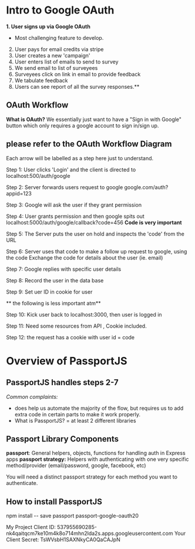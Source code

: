 # Intro to Google OAuth

**1. User signs up via Google OAuth**
* Most challenging feature to develop.
2.  User pays for email credits via stripe
3. User creates a new 'campaign'
4. User enters list of emails to send to survey
5. We send email to list of surveyees
6. Surveyees click on link in email to provide feedback
7. We tabulate feedback
8. Users can see report of all the survey responses.**



## OAuth Workflow
**What is OAuth?**
We essentially just want to have a "Sign in with Google" button which only requires a google account to sign in/sign up.

## please refer to the OAuth Workflow Diagram

Each arrow will be labelled as a step here just to understand.

Step 1: User clicks 'Login' and the client is directed to localhost:500/auth/google

Step 2: Server forwards users request to google
google.com/auth?appid=123

Step 3: Google will ask the user if they grant permission

Step 4: User grants permission and then google spits out localhost:5000/auth/google/callback?code=456
**Code is very important**

Step 5: The Server puts the user on hold and inspects the 'code' from the URL

Step 6: Server uses that code to make a follow up request to google, using the code
Exchange the code for details about the user (ie. email) 

Step 7: Google replies with specific user details

Step 8: Record the user in the data base

Step 9: Set uer ID in cookie for user

** the following is less important atm**

Step 10: Kick user back to localhost:3000, then user is logged in

Step 11: Need some resources from API , Cookie included.

Step 12: the request has a cookie with user id = code





# Overview of PassportJS
## PassportJS handles steps 2-7

*Common complaints:* 
* does help us automate the majority of the flow, but requires us to add extra code in certain parts to make it work properly.
* What is PassportJS? = at least 2 different libraries

## Passport Library Components

 **passport**: General helpers, objects, functions for handling auth in Express apps
**passport strategy:** Helpers with authenticating with one very specific method/provider (email/password, google, facebook, etc) 

You will need a distinct passport strategy for each method you want to authenticate.


## How to install PassportJS
npm install -- save passport passport-google-oauth20




My Project
Client ID:
537955690285-nk4qaitqcm7ke10m4k8o714mhn2lda2s.apps.googleusercontent.com
Your Client Secret:
TsWVsbH1SAXNkyCA0QaCAJpN
